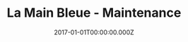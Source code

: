 ---
intro1: Se reconnecter à soi
intro2: Corps, Esprit & Inspiration
telephone: +41 79 731 23 51
infoMail: mail
layout: layouts/page/maintenance.njk
permalink: /maintenance/
contactIntro: "Pour plus d'infos et pour prendre rendez-vous :"
info: "Pour plus d'infos et pour prendre rendez-vous :
  tel/whatsapp/signal/telegrame :"
date: 2017-01-01T00:00:00.000Z
infoTelephone: tel/whatsapp/signal/telegram
telephoneHref: "41797312351"
mail: hello@lamainbleue.ch
title: La Main Bleue - Maintenance
---